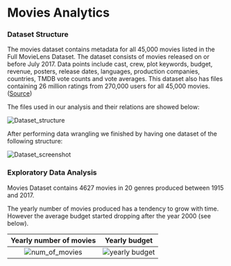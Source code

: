 # Movies Analytics

### Dataset Structure
The movies dataset contains metadata for all 45,000 movies listed in the Full MovieLens Dataset. 
The dataset consists of movies released on or before July 2017. Data points include cast, crew, plot keywords, budget, revenue, posters, 
release dates, languages, production companies, countries, TMDB vote counts and vote averages. This dataset also has files containing 26 million ratings from 270,000 users for all 45,000 movies. 
([Source](https://www.kaggle.com/rounakbanik/the-movies-dataset))

The files used in our analysis and their relations are showed below:

![Dataset_structure](https://user-images.githubusercontent.com/46948881/57199665-9be3ae00-6f4f-11e9-8e9d-5d9bddfc41ac.jpg)

After performing data wrangling we finished by having one dataset of the following structure: 

![Dataset_screenshot](https://user-images.githubusercontent.com/46948881/57199906-ac495800-6f52-11e9-80a7-721af8e792bd.jpg)

### Exploratory Data Analysis 

Movies Dataset contains 4627 movies in 20 genres produced between 1915 and 2017. 

The yearly number of movies produced has a tendency to grow with time. However the average budget started dropping after the year 2000 (see below).

  Yearly number of movies  |  Yearly budget 
:-------------------------:|:-------------------------:
![num_of_movies](https://user-images.githubusercontent.com/46948881/57201292-21be2400-6f65-11e9-9710-87993d1ecc0e.jpg) | ![yearly budget](https://user-images.githubusercontent.com/46948881/57201506-c3df0b80-6f67-11e9-8a2e-1e43fbc234af.jpg)


